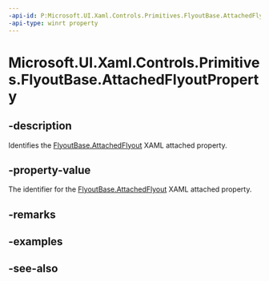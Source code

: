 ```yaml
---
-api-id: P:Microsoft.UI.Xaml.Controls.Primitives.FlyoutBase.AttachedFlyoutProperty
-api-type: winrt property
---
```


<!-- Property syntax
public Windows.UI.Xaml.DependencyProperty AttachedFlyoutProperty { get; }
-->

# Microsoft.UI.Xaml.Controls.Primitives.FlyoutBase.AttachedFlyoutProperty

## -description
Identifies the [FlyoutBase.AttachedFlyout](/windows/winui/api/microsoft.ui.xaml.controls.primitives.flyoutbase#xaml-attached-properties) XAML attached property.

## -property-value
The identifier for the [FlyoutBase.AttachedFlyout](/windows/winui/api/microsoft.ui.xaml.controls.primitives.flyoutbase#xaml-attached-properties) XAML attached property.

## -remarks

## -examples

## -see-also
